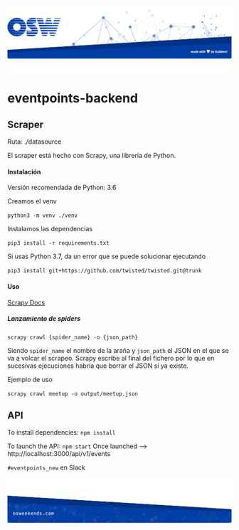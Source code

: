 ![header](https://github.com/OSWeekends/agile-project-template/raw/master/other/img/OSW-project-GitHub-template-header.jpg)

# eventpoints-backend

## Scraper

Ruta: ./datasource

El scraper está hecho con Scrapy, una librería de Python.

#### Instalación

Versión recomendada de Python: 3.6

Creamos el venv

`python3 -m venv ./venv`

Instalamos las dependencias

`pip3 install -r requirements.txt`

Si usas Python 3.7, da un error que se puede solucionar ejecutando

`pip3 install git+https://github.com/twisted/twisted.git@trunk`

#### Uso

[Scrapy Docs](https://doc.scrapy.org/en/latest/)

##### Lanzamiento de spiders

`scrapy crawl {spider_name} -o {json_path}`

Siendo `spider_name` el nombre de la araña y `json_path` el JSON en el que se va a
volcar el scrapeo. 
Scrapy escribe al final del fichero por lo que en sucesivas
ejecuciones habría que borrar el JSON si ya existe.

Ejemplo de uso

`scrapy crawl meetup -o output/meetup.json`

## API

To install dependencies: `npm install`

To launch the API: `npm start`
Once launched --> http://localhost:3000/api/v1/events

`#eventpoints_new` en Slack

![footer](https://github.com/OSWeekends/agile-project-template/raw/master/other/img/OSW-project-GitHub-template-footer.jpg)
